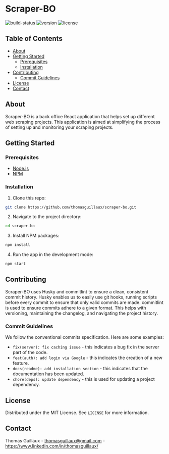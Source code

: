 # Scraper-BO
![build-status](https://img.shields.io/badge/build-passing-brightgreen)
![version](https://img.shields.io/badge/version-1.0.0-blue)
![license](https://img.shields.io/badge/license-MIT-green)

## Table of Contents
- [About](#about)
- [Getting Started](#getting-started)
  - [Prerequisites](#prerequisites)
  - [Installation](#installation)
- [Contributing](#contributing)
  - [Commit Guidelines](#commit-guidelines)
- [License](#license)
- [Contact](#contact)

## About
Scraper-BO is a back office React application that helps set up different web scraping projects. This application is aimed at simplifying the process of setting up and monitoring your scraping projects.

## Getting Started

### Prerequisites
* [Node.js](https://nodejs.org/en/)
* [NPM](https://www.npmjs.com/)

### Installation
1. Clone this repo:
```bash
git clone https://github.com/thomasguillaux/scraper-bo.git
```
2. Navigate to the project directory:
```bash
cd scraper-bo
```
3. Install NPM packages:
```bash
npm install
```
4. Run the app in the development mode:
```bash
npm start
```
## Contributing
Scraper-BO uses Husky and commitlint to ensure a clean, consistent commit history. Husky enables us to easily use git hooks, running scripts before every commit to ensure that only valid commits are made. commitlint is used to ensure commits adhere to a given format. This helps with versioning, maintaining the changelog, and navigating the project history.

### Commit Guidelines
We follow the conventional commits specification. Here are some examples:

* `fix(server): fix caching issue` - this indicates a bug fix in the server part of the code.
* `feat(auth): add login via Google` - this indicates the creation of a new feature.
* `docs(readme): add installation section` - this indicates that the documentation has been updated.
* `chore(deps): update dependency` - this is used for updating a project dependency.

## License
Distributed under the MIT License. See `LICENSE` for more information.

## Contact
Thomas Guillaux - thomasguillaux@gmail.com - https://www.linkedin.com/in/thomasguillaux/